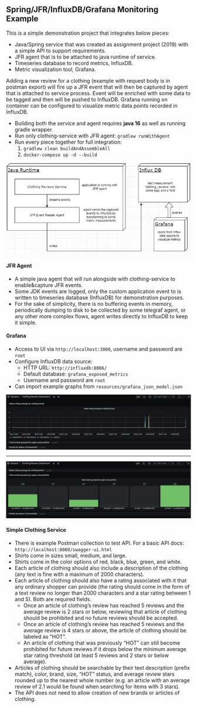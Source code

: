 ## Spring/JFR/InfluxDB/Grafana Monitoring Example

This is a simple demonstration project that integrates below pieces:

* Java/Spring service that was created as assignment project (2019) with a simple API to support requirements.
* JFR agent that is to be attached to java runtime of service.
* Timeseries database to record metrics, InfluxDB.
* Metric visualization tool, Grafana.

Adding a new review for a clothing (example with request body is in postman export) will fire up a JFR event that will then be captured by agent that
is attached to service process. Event will be enriched with some data to be tagged and then will be pushed to InfluxDB. Grafana running on container
can be configured to visualize metric data points recorded in InfluxDB.

* Building both the service and agent requires **java 16** as well as running gradle wrapper.
* Run only clothing-service with JFR agent: `gradlew runWithAgent`
* Run every piece together for full integration:
    1. `gradlew clean buildAndAssembleAll`
    2. `docker-compose up -d --build`

![birdview][birdview]

#### JFR Agent

* A simple java agent that will run alongside with clothing-service to enable&capture JFR events.
* Some JDK events are logged, only the custom application event to is written to timeseries database (InfluxDB) for demonstration purposes.
* For the sake of simplicity, there is no buffering events in memory, periodically dumping to disk to be collected by some telegraf agent, or any
  other more complex flows, agent writes directly to InfluxDB to keep it simple.

#### Grafana

* Access to UI via `http://localhost:3000`, username and password are `root`
* Configure InfluxDB data source:
    * HTTP URL: `http://influxdb:8086/`
    * Default database: `grafana_exposed_metrics`
    * Username and password are `root`
* Can import example graphs from `resources/grafana_json_model.json`

![dashboard_1]

---

![dashboard_2]

#### Simple Clothing Service

* There is example Postman collection to test API. For a basic API docs: `http://localhost:8080/swagger-ui.html`
* Shirts come in sizes small, medium, and large.
* Shirts come in the color options of red, black, blue, green, and white.
* Each article of clothing should also include a description of the clothing (any text is fine with a maximum of 2000 characters).
* Each article of clothing should also have a rating associated with it that any ordinary shopper can provide (the rating should come in the form of a
  text review no longer than 2000 characters and a star rating between 1 and 5). Both are required fields.
    * Once an article of clothing’s review has reached 5 reviews and the average review is 2 stars or below, reviewing that article of clothing should
      be prohibited and no future reviews should be accepted.
    * Once an article of clothing’s review has reached 5 reviews and the average review is 4 stars or above, the article of clothing should be labeled
      as “HOT”.
    * An article of clothing that was previously “HOT” can still become prohibited for future reviews if it drops below the minimum average star
      rating threshold (at least 5 reviews and 2 stars or below average).
* Articles of clothing should be searchable by their text description (prefix match), color, brand, size, “HOT” status, and average review stars
  rounded up to the nearest whole number (e.g. an article with an average review of 2.1 would be found when searching for items with 3 stars).
* The API does not need to allow creation of new brands or articles of clothing.

[birdview]: resources/readme/jfr_to_grafana.jpg "Birdview"

[dashboard_1]: resources/readme/dashboard_1.jpg

[dashboard_2]: resources/readme/dashboard_2.jpg
